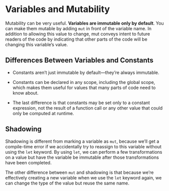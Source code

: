 # Variables and Mutability

Mutability can be very useful. __Variables are immutable only by default__. You can make them mutable by adding `mut` in front of the variable name. In addition to allowing this value to change, mut conveys intent to future readers of the code by indicating that other parts of the code will be changing this variable’s value.

## Differences Between Variables and Constants

- Constants aren’t just immutable by default—they’re always immutable.

- Constants can be declared in any scope, including the global scope, which makes them useful for values that many parts of code need to know about.

- The last difference is that constants may be set only to a constant expression, not the result of a function call or any other value that could only be computed at runtime.

## Shadowing

Shadowing is different from marking a variable as `mut`, because we’ll get a compile-time error if we accidentally try to reassign to this variable without using the `let` keyword. By using `let`, we can perform a few transformations on a value but have the variable be immutable after those transformations have been completed.

The other difference between `mut` and shadowing is that because we’re effectively creating a new variable when we use the `let` keyword again, we can change the type of the value but reuse the same name.
